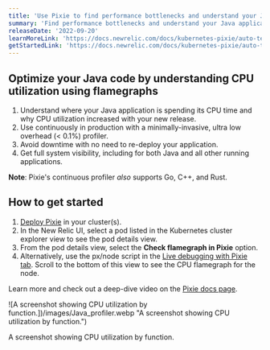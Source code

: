 ```yaml
---
title: 'Use Pixie to find performance bottlenecks and understand your Java app CPU usage'
summary: 'Find performance bottlenecks and understand your Java application CPU usage with Pixie’s continuous application profiling.'
releaseDate: '2022-09-20'
learnMoreLink: 'https://docs.newrelic.com/docs/kubernetes-pixie/auto-telemetry-pixie/understand-use-data/explore-pixie-data/'
getStartedLink: 'https://docs.newrelic.com/docs/kubernetes-pixie/auto-telemetry-pixie/install-auto-telemetry-pixie/'
---
```


## Optimize your Java code by understanding CPU utilization using flamegraphs

1. Understand where your Java application is spending its CPU time and why CPU utilization increased with your new release.
2. Use continuously in production with a minimally-invasive, ultra low overhead (< 0.1%) profiler.
3. Avoid downtime with no need to re-deploy your application.
4. Get full system visibility, including for both Java and all other running applications.

**Note**: Pixie's continuous profiler _also_ supports Go, C++, and Rust.

## How to get started

1. [Deploy Pixie](https://docs.newrelic.com/docs/kubernetes-pixie/auto-telemetry-pixie/install-auto-telemetry-pixie) in your cluster(s).
2. In the New Relic UI, select a pod listed in the Kubernetes cluster explorer view to see the pod details view.
3. From the pod details view, select the **Check flamegraph in Pixie** option.
4. Alternatively, use the px/node script in the [Live debugging with Pixie tab](https://docs.newrelic.com/docs/kubernetes-pixie/auto-telemetry-pixie/understand-use-data/live-debugging-with-pixie). Scroll to the bottom of this view to see the CPU flamegraph for the node.

Learn more and check out a deep-dive video on the [Pixie docs page](https://docs.px.dev/tutorials/pixie-101/profiler/).

![A screenshot showing CPU utilization by function.])/images/Java_profiler.webp "A screenshot showing CPU utilization by function.")

<figcaption>A screenshot showing CPU utilization by function.</figcaption>
